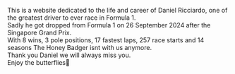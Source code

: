 This is a website dedicated to the life and career of Daniel Ricciardo, one of the greatest driver to ever race in Formula 1.
<br>
Sadly he got dropped from Formula 1 on 26 September 2024 after the Singapore Grand Prix.
<br>
With 8 wins, 3 pole positions, 17 fastest laps, 257 race starts and 14 seasons The Honey Badger isnt with us anymore.
<br>
Thank you Daniel we will always miss you.
<br>
Enjoy the butterflies🦋

